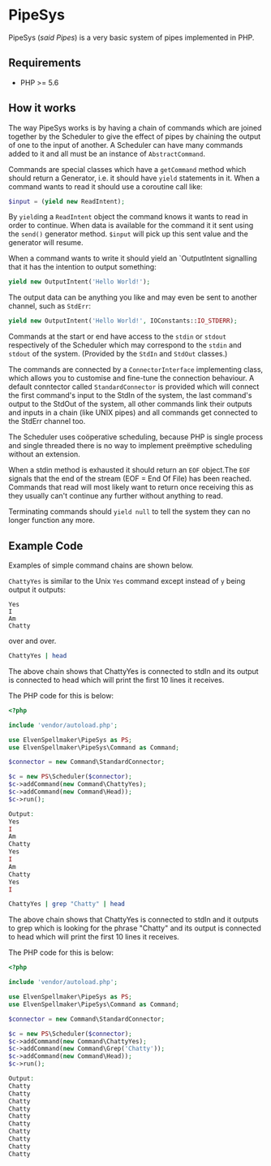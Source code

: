 PipeSys
=======

PipeSys (*said Pipes*) is a very basic system of pipes implemented in PHP.

## Requirements
 * PHP >= 5.6

## How it works

The way PipeSys works is by having a chain of commands which are joined together
by the Scheduler to give the effect of pipes by chaining the output of one to
the input of another.
A Scheduler can have many commands added to it and all must be an instance of
`AbstractCommand`.

Commands are special classes which have a `getCommand` method which should
return a Generator, i.e. it should have `yield` statements in it.
When a command wants to read it should use a coroutine call like:
```php
$input = (yield new ReadIntent);
```
By `yield`ing a `ReadIntent` object the command knows it wants to read in order
to continue. When data is available for the command it it sent using the
`send()` generator method. `$input` will pick up this sent value and the
generator will resume.

When a command wants to write it should yield an `OutputIntent signalling that
it has the intention to output something:
```php
yield new OutputIntent('Hello World!');
```
The output data can be anything you like and may even be sent to another
channel, such as `StdErr`:
```php
yield new OutputIntent('Hello World!', IOConstants::IO_STDERR);
```

Commands at the start or end have access to the `stdin` or `stdout` respectively
of the Scheduler which may correspond to the `stdin` and `stdout` of the
system. (Provided by the `StdIn` and `StdOut` classes.)

The commands are connected by a `ConnectorInterface` implementing class, which
allows you to customise and fine-tune the connection behaviour. A default
conntector called `StandardConnector` is provided which will connect the first
command's input to the StdIn of the system, the last command's output to the
StdOut of the system, all other commands link their outputs and inputs in a
chain (like UNIX pipes) and all commands get connected to the StdErr channel
too.

The Scheduler uses coöperative scheduling, because PHP is single process
and single threaded there is no way to implement preëmptive scheduling without
an extension.

When a stdin method is exhausted it should return an `EOF` object.The `EOF`
signals that the end of the stream (EOF = End Of File) has been reached.
Commands that read will most likely want to return once receiving this as they
usually can't continue any further without anything to read.

Terminating commands should `yield null` to tell the system they can no longer
function any more.

## Example Code

Examples of simple command chains are shown below.

`ChattyYes` is similar to the Unix `Yes` command except instead of `y` being
output it outputs:
```
Yes
I
Am
Chatty
```
over and over.

```sh
ChattyYes | head
```
The above chain shows that ChattyYes is connected to stdIn and its output is
connected to head which will print the first 10 lines it receives.

The PHP code for this is below:
```php
<?php

include 'vendor/autoload.php';

use ElvenSpellmaker\PipeSys as PS;
use ElvenSpellmaker\PipeSys\Command as Command;

$connector = new Command\StandardConnector;

$c = new PS\Scheduler($connector);
$c->addCommand(new Command\ChattyYes);
$c->addCommand(new Command\Head));
$c->run();

Output:
Yes
I
Am
Chatty
Yes
I
Am
Chatty
Yes
I
```


```sh
ChattyYes | grep "Chatty" | head
```
The above chain shows that ChattyYes is connected to stdIn and it outputs to
grep which is looking for the phrase "Chatty" and its output is connected to
head which will print the first 10 lines it receives.

The PHP code for this is below:
```php
<?php

include 'vendor/autoload.php';

use ElvenSpellmaker\PipeSys as PS;
use ElvenSpellmaker\PipeSys\Command as Command;

$connector = new Command\StandardConnector;

$c = new PS\Scheduler($connector);
$c->addCommand(new Command\ChattyYes);
$c->addCommand(new Command\Grep('Chatty'));
$c->addCommand(new Command\Head));
$c->run();

Output:
Chatty
Chatty
Chatty
Chatty
Chatty
Chatty
Chatty
Chatty
Chatty
Chatty
```
